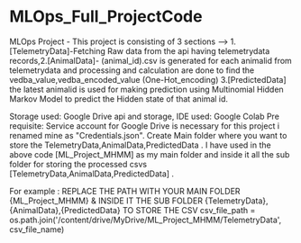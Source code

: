 # MLOps_Full_ProjectCode

MLOps Project - This project is consisting of 3 sections -->  1.[TelemetryData]-Fetching Raw data from the api having telemetrydata records,2.[AnimalData]- (animal_id).csv is generated for each animalid from telemetrydata and processing and calculation are done to find the vedba_value,vedba_encoded_value (One-Hot_encoding) 3.[PredictedData] the latest animalid is used for making prediction using Multinomial Hidden Markov Model to predict the Hidden state of that animal id.

Storage used: Google Drive api and storage,
IDE used: Google Colab
Pre requisite: Service account for Google Drive is necessary for this project i renamed mine as "Credentials.json". Create Main folder where you want to store the TelemetryData,AnimalData,PredictedData . I have used in the above code [ML_Project_MHMM] as my main folder and inside it all the sub folder for storing the processed csvs [TelemetryData,AnimalData,PredictedData] .  

For example :
REPLACE THE PATH WITH YOUR MAIN FOLDER {ML_Project_MHMM} & INSIDE IT THE SUB FOLDER {TelemetryData},{AnimalData},{PredictedData} TO STORE THE CSV
csv_file_path = os.path.join('/content/drive/MyDrive/ML_Project_MHMM/TelemetryData', csv_file_name)

